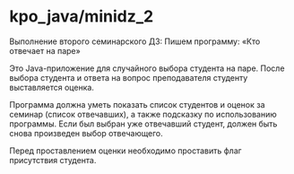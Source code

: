 # kpo_java/minidz_2
Выполнение второго семинарского ДЗ:
Пишем программу: «Кто отвечает на паре»

Это Java-приложение для случайного выбора студента на паре. После выбора студента и ответа на вопрос преподавателя студенту выставляется оценка.

Программа должна уметь показать список студентов и оценок за семинар (список отвечавших), а также подсказку по использованию программы. Если был выбран уже отвечавший студент, должен быть снова произведен выбор отвечающего. 

Перед проставлением оценки необходимо проставить флаг присутствия студента.
